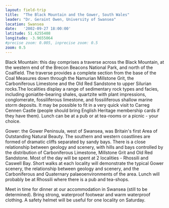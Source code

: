 ```yaml
---
layout: field-trip
title:  "The Black Mountain and the Gower, South Wales"
leader: "Dr. Geraint Owen, University of Swansea"
location: Swansea
date:   '2002-09-27 18:00:00'
latitude: 51.6255408
longitude: -3.9655064
#precise zoom: 0.005, inprecise zoom: 0.5
zoom: 0.5
---
```

Black Mountain: this day comprises a traverse across the Black Mountain, at the western end of the Brecon Beacons National Park, and north of the Coalfield. The traverse provides a complete section from the base of the Coal Measures down through the Namurian Millstone Grit, the Carboniferous Limestone and the Old Red Sandstone to upper Silurian rocks.The localities display a range of sedimentary rock types and facies, including goniatite-bearing shales, quartzite with plant impressions, conglomerate, fossiliferous limestone, and fossiliferous shallow marine storm deposits. It may be possible to fit in a very quick visit to Carreg Cennen Castle (people should bring English Heritage membership cards if they have them). Lunch can be at a pub or at tea-rooms or a picnic - your choice.

Gower: the Gower Peninsula, west of Swansea, was Britain's first Area of Outstanding Natural Beauty. The southern and western coastlines are formed of dramatic cliffs separated by sandy bays. There is a close relationship between geology and scenery, with hills and bays controlled by the distribution of Carboniferous Limestone, Millstone Grit and Old Red Sandstone. Most of the day will be spent at 2 localities - Rhossili and Caswell Bay. Short walks at each locality will demonstrate the typical Gower scenery, the relationship between geology and scenery, and the Carboniferous and Quaternary palaeoenvironments of the area. Lunch will probably be at Rhossili where there is a pub and tea-shops.

Meet in time for dinner at our accommodation in Swansea (still to be determined). Bring strong, waterproof footwear and warm waterproof clothing. A safety helmet will be useful for one locality on Saturday.